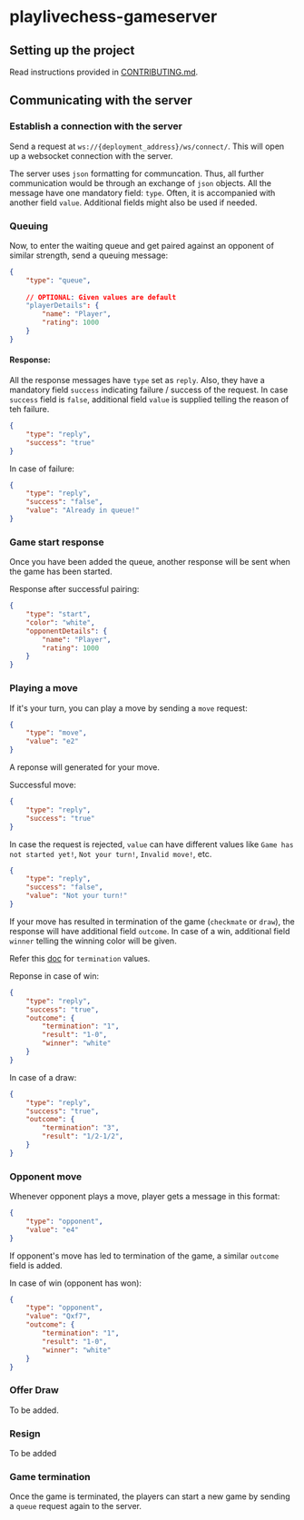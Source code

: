 # playlivechess-gameserver

## Setting up the project
Read instructions provided in [CONTRIBUTING.md](CONTRIBUTING.md).

## Communicating with the server

### Establish a connection with the server

Send a request at `ws://{deployment_address}/ws/connect/`. This will open up a websocket connection with the server.

The server uses `json` formatting for communcation. Thus, all further communication would be through an exchange of `json` objects. All the message have one mandatory field: `type`. Often, it is accompanied with another field `value`. Additional fields might also be used if needed.

### Queuing

Now, to enter the waiting queue and get paired against an opponent of similar strength, send a queuing message:
```json
{
    "type": "queue",
    
    // OPTIONAL: Given values are default
    "playerDetails": {
        "name": "Player",
        "rating": 1000
    }
}
```

#### Response:

All the response messages have `type` set as `reply`. Also, they have a mandatory field `success` indicating failure / success of the request. In case `success` field is `false`, additional field `value` is supplied telling the reason of teh failure.

```json
{
    "type": "reply",
    "success": "true"
}
```

In case of failure:
```json
{
    "type": "reply",
    "success": "false",
    "value": "Already in queue!"
}
```

### Game start response

Once you have been added the queue, another response will be sent when the game has been started.

Response after successful pairing:
```json
{
    "type": "start",
    "color": "white",
    "opponentDetails": {
        "name": "Player",
        "rating": 1000
    }
}
```

### Playing a move

If it's your turn, you can play a move by sending a `move` request:
```json
{
    "type": "move",
    "value": "e2"
}
```

A reponse will generated for your move.

Successful move:
```json
{
    "type": "reply",
    "success": "true"
}
```

In case the request is rejected, `value` can have different values like `Game has not started yet!`, `Not your turn!`, `Invalid move!`, etc.
```json
{
    "type": "reply",
    "success": "false",
    "value": "Not your turn!"
}
```

If your move has resulted in termination of the game (`checkmate` or `draw`), the response will have additional field `outcome`. In case of a win, additional field `winner` telling the winning color will be given.

Refer this [doc](https://python-chess.readthedocs.io/en/latest/core.html#chess.Termination) for `termination` values.

Reponse in case of win:
```json
{
    "type": "reply",
    "success": "true",
    "outcome": {
        "termination": "1",
        "result": "1-0",
        "winner": "white"
    }
}
```

In case of a draw:
```json
{
    "type": "reply",
    "success": "true",
    "outcome": {
        "termination": "3",
        "result": "1/2-1/2",
    }
}
```

### Opponent move
Whenever opponent plays a move, player gets a message in this format:

```json
{
    "type": "opponent",
    "value": "e4"
}
```

If opponent's move has led to termination of the game, a similar `outcome` field is added.

In case of win (opponent has won):
```json
{
    "type": "opponent",
    "value": "Qxf7",
    "outcome": {
        "termination": "1",
        "result": "1-0",
        "winner": "white"
    }
}
```

### Offer Draw

To be added.

### Resign

To be added

### Game termination

Once the game is terminated, the players can start a new game by sending a `queue` request again to the server.
